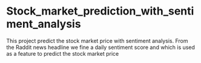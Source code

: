 # Stock_market_prediction_with_sentiment_analysis
This project predict the stock market price with sentiment analysis. From the Raddit news headline we fine a daily sentiment score and which is used as a feature to predict the stock market price
